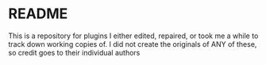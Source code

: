 # README #

This is a repository for plugins I either edited, repaired, 
or took me a while to track down working copies of. 
I did not create the originals of ANY of these, 
so credit goes to their individual authors